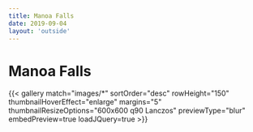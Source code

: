 ```yaml
---
title: Manoa Falls
date: 2019-09-04
layout: 'outside'
---
```


# Manoa Falls

{{< gallery match="images/*" sortOrder="desc" rowHeight="150" thumbnailHoverEffect="enlarge" margins="5" thumbnailResizeOptions="600x600 q90 Lanczos" previewType="blur" embedPreview=true loadJQuery=true >}}
